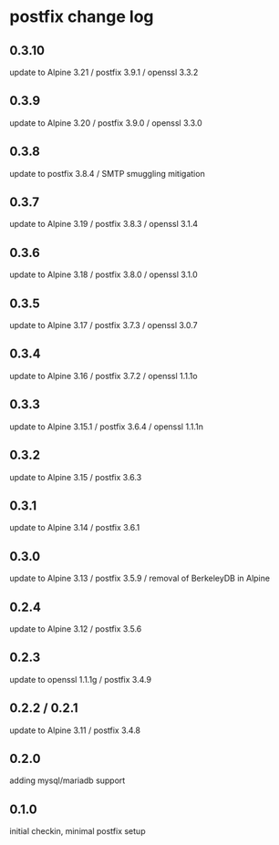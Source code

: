 # postfix change log

## 0.3.10
update to Alpine 3.21 / postfix 3.9.1 / openssl 3.3.2

## 0.3.9
update to Alpine 3.20 / postfix 3.9.0 / openssl 3.3.0

## 0.3.8
update to postfix 3.8.4 / SMTP smuggling mitigation

## 0.3.7
update to Alpine 3.19 / postfix 3.8.3 / openssl 3.1.4

## 0.3.6
update to Alpine 3.18 / postfix 3.8.0 / openssl 3.1.0

## 0.3.5
update to Alpine 3.17 / postfix 3.7.3 / openssl 3.0.7

## 0.3.4
update to Alpine 3.16 / postfix 3.7.2 / openssl 1.1.1o

## 0.3.3
update to Alpine 3.15.1 / postfix 3.6.4 / openssl 1.1.1n

## 0.3.2
update to Alpine 3.15 / postfix 3.6.3

## 0.3.1
update to Alpine 3.14 / postfix 3.6.1

## 0.3.0
update to Alpine 3.13 / postfix 3.5.9 / removal of BerkeleyDB in Alpine

## 0.2.4
update to Alpine 3.12 / postfix 3.5.6

## 0.2.3
update to openssl 1.1.1g / postfix 3.4.9

## 0.2.2 / 0.2.1
update to Alpine 3.11 / postfix 3.4.8

## 0.2.0
adding mysql/mariadb support

## 0.1.0
initial checkin, minimal postfix setup
